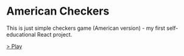# American Checkers

This is just simple checkers game (American version) - my first self-educational React project.

[> Play](https://crydy.github.io/checkers-css/)
